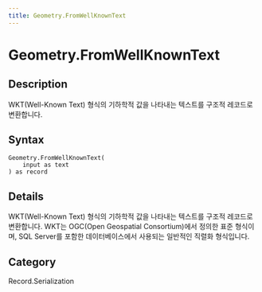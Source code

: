 ```yaml
---
title: Geometry.FromWellKnownText
---
```


# Geometry.FromWellKnownText


## Description

WKT(Well-Known Text) 형식의 기하학적 값을 나타내는 텍스트를 구조적 레코드로 변환합니다.


## Syntax

```powerquery
Geometry.FromWellKnownText(
    input as text
) as record
```


## Details

WKT(Well-Known Text) 형식의 기하학적 값을 나타내는 텍스트를 구조적 레코드로 변환합니다. WKT는 OGC(Open Geospatial Consortium)에서 정의한 표준 형식이며, SQL Server를 포함한 데이터베이스에서 사용되는 일반적인 직렬화 형식입니다.



## Category
Record.Serialization
